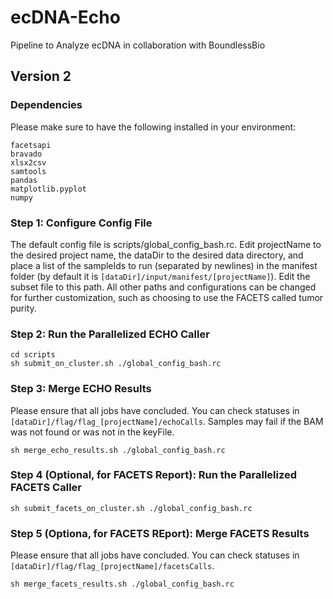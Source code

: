 # ecDNA-Echo
Pipeline to Analyze ecDNA in collaboration with BoundlessBio

## Version 2

### Dependencies

Please make sure to have the following installed in your environment:

```
facetsapi
bravado
xlsx2csv
samtools
pandas
matplotlib.pyplot
numpy
```

### Step 1: Configure Config File

The default config file is scripts/global_config_bash.rc.
Edit projectName to the desired project name, the dataDir to the desired data directory, and place a list of the sampleIds to run (separated by newlines) in the manifest folder (by default it is ```[dataDir]/input/manifest/[projectName]```). Edit the subset file to this path. All other paths and configurations can be changed for further customization, such as choosing to use the FACETS called tumor purity.

### Step 2: Run the Parallelized ECHO Caller

```
cd scripts
sh submit_on_cluster.sh ./global_config_bash.rc
```

### Step 3: Merge ECHO Results

Please ensure that all jobs have concluded. You can check statuses in ```[dataDir]/flag/flag_[projectName]/echoCalls```. Samples may fail if the BAM was not found or was not in the keyFile.

```
sh merge_echo_results.sh ./global_config_bash.rc
```

### Step 4 (Optional, for FACETS Report): Run the Parallelized FACETS Caller

```
sh submit_facets_on_cluster.sh ./global_config_bash.rc
```

### Step 5 (Optiona, for FACETS REport): Merge FACETS Results

Please ensure that all jobs have concluded. You can check statuses in ```[dataDir]/flag/flag_[projectName]/facetsCalls```.

```
sh merge_facets_results.sh ./global_config_bash.rc
```